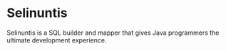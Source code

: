 # Selinuntis

Selinuntis is a SQL builder and mapper that gives Java programmers the ultimate development experience.
